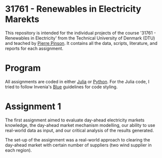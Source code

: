 # 31761 - Renewables in Electricity Marekts
This repository is intended for the individual projects of the course '31761 - Renewables in Electricity' from the Technical University of Denmark (DTU) and teached by [Pierre Pinson](http://pierrepinson.com/). It contains all the data, scripts, literature, and reports for each assignment.

# Program
All assignments are coded in either [Julia](https://www.julialang.org/) or [Python](https://www.python.org/). For the Julia code, I tried to follow Invenia's [Blue](https://github.com/invenia/BlueStyle) guidelines for code styling.

# Assignment 1
The first assignment aimed to evaluate day-ahead electricity markets knowledge, the day-ahead market mechanism modelling, our ability to use real-world data as input, and our critical analysis of the results generated.

The set-up of the assignment was a real-world approach to clearing the day-ahead market with certain number of suppliers (two wind supplier in each region).
